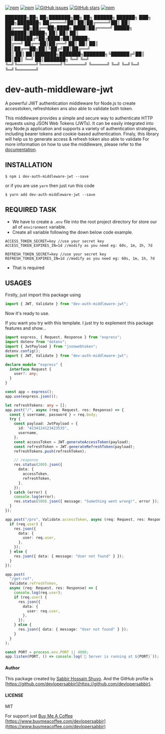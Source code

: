 
  [![npm](https://img.shields.io/npm/v/dev-auth-middleware-jwt?style=flat-square&logo=npm)](https://www.npmjs.com/package/dev-auth-middleware-jwt)
  [![npm](https://img.shields.io/npm/l/dev-auth-middleware-jwt?style=flat-square&logo=npm)](https://github.com/devlopersabbir/dev-auth-middleware-jwt/blob/main/LICENSE)
  [![GitHub issues](https://img.shields.io/github/issues/devlopersabbir/dev-auth-middleware-jwt?style=flat-square&logo=github)](https://github.com/devlopersabbir/dev-auth-middleware-jwt/issues)
  [![GitHub stars](https://img.shields.io/github/stars/devlopersabbir/dev-auth-middleware-jwt?style=flat-square&logo=github)](https://github.com/devlopersabbir/dev-auth-middleware-jwt/stargazers)
  [![npm](https://img.shields.io/npm/dt/dev-auth-middleware-jwt?style=flat-square&logo=npm)](https://www.npmjs.com/package/dev-auth-middleware-jwt)




███████╗██╗  ██╗███████╗██╗     ██╗      ██████╗ ██████╗ ███╗   ███╗███████╗
  ██╔════╝██║  ██║██╔════╝██║     ██║     ██╔═══██╗██╔══██╗████╗ ████║██╔════╝
  █████╗  ███████║█████╗  ██║     ██║     ██║   ██║██████╔╝██╔████╔██║█████╗  
  ██╔══╝  ██╔══██║██╔══╝  ██║     ██║     ██║   ██║██╔══██╗██║╚██╔╝██║██╔══╝  
  ██║     ██║  ██║███████╗███████╗███████╗╚██████╔╝██║  ██║██║ ╚═╝ ██║███████╗
  ╚═╝     ╚═╝  ╚═╝╚══════╝╚══════╝╚══════╝ ╚═════╝ ╚═╝  ╚═╝╚═╝     ╚═╝╚══════╝

  # dev-auth-middleware-jwt
A powerful JWT authentication middleware for Node.js to create accesstoken, refreshtoken ans also able to validate both token.

  This middleware provides a simple and secure way to authenticate HTTP requests using JSON Web Tokens (JWTs). It can be easily integrated into any Node.js application and supports a variety of authentication strategies, including bearer tokens and cookie-based authentication. Finaly, this library will help us to generate access & refresh token also able to validate
For more information on how to use the middleware, please refer to the [documentation](https://github.com/devlopersabbir/dev-auth-middleware-jwt#readme).

## INSTALLATION

```console
$ npm i dev-auth-middleware-jwt --save
```

or if you are use `yarn` then just run this code

```console
$ yarn add dev-auth-middleware-jwt --save
```

## REQUIRED TASK

- We have to create a `.env` file into the root project directory for store our all of `environment` variable.
- Create all variable following the down below code example.

```console
ACCESS_TOKEN_SECRET=key //use your secret key
ACCESS_TOKEN_EXPIRES_IN=1d //modify as you need eg: 60s, 1m, 1h, 7d

REFRESH_TOKEN_SECRET=key //use your secret key
REFRESH_TOKEN_EXPIRES_IN=1d //modify as you need eg: 60s, 1m, 1h, 7d
```

- That is required

## USAGES

Firstly, just import this package using

```ts
import { JWT, Validate } from "dev-auth-middleware-jwt";
```

Now it's ready to use.

If you want you try with this template. I just try to explement this package features and show...

```ts
import express, { Request, Response } from "express";
import dotenv from "dotenv";
import { JwtPayload } from "jsonwebtoken";
dotenv.config();
import { JWT, Validate } from "dev-auth-middleware-jwt";

declare module "express" {
  interface Request {
    user?: any;
  }
}

const app = express();
app.use(express.json());

let refreshTokens: any = [];
app.post("/", async (req: Request, res: Response) => {
  const { username, password } = req.body;
  try {
    const payload: JwtPayload = {
      id: "4234124123423535",
      username,
    };
    const accessToken = JWT.generateAccessToken(payload);
    const refreshToken = JWT.generateRefreshToken(payload);
    refreshTokens.push(refreshToken);

    // response
    res.status(200).json({
      data: {
        accessToken,
        refreshToken,
      },
    });
  } catch (error) {
    console.log(error);
    res.status(500).json({ message: "Something went wrong!", error });
  }
});

app.post("/pro", Validate.accessToken, async (req: Request, res: Response) => {
  if (req.user) {
    res.json({
      data: {
        user: req.user,
      },
    });
  } else {
    res.json({ data: { message: "User not found" } });
  }
});

app.post(
  "/get-ref",
  Validate.refreshToken,
  async (req: Request, res: Response) => {
    console.log(req.user);
    if (req.user) {
      res.json({
        data: {
          user: req.user,
        },
      });
    } else {
      res.json({ data: { message: "User not found" } });
    }
  }
);

const PORT = process.env.PORT || 4000;
app.listen(PORT, () => console.log(`🚀 Server is running at ${PORT}`));
```

#### Author

This package created by [Sabbir Hossain Shuvo](https://www.showwcase.com/devlopersabbir). And the GitHub profile is [https://github.com/devlopersabbir](https://github.com/devlopersabbir).

#### LICENSE

MIT

For support just [Buy Me A Coffee](https://www.buymeacoffee.com/devlopersabbir)
[https://www.buymeacoffee.com/devlopersabbir](https://www.buymeacoffee.com/devlopersabbir)
